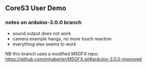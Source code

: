 ## CoreS3 User Demo


### notes on arduino-3.0.0 branch

- sound output does not work 
- camera example hangs, no more touch reaction
- everything else seems to work

NB this branch uses a modified M5GFX repo: 	https://github.com/mhaberler/M5GFX.git#arduino-3.0.0-improved